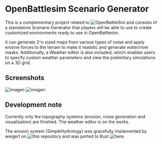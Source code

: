 # OpenBattlesim Scenario Generator

This is a complementary project related to ![OpenBattleSim](https://github.com/skalimoi/OpenBattlesim) and consists of a standalone Scenario Generator that players will be able to use to create customized environments ready to use in OpenBattlesim.

It can generate 2^n sized maps from various types of noise and apply erosive forces to the terrain to make it realistic and generate water/river masks. Additionally, a Weather editor is also included, which enables users to specify custom weather parameters and view the prelimitary simulations on a 3D grid.

## Screenshots

![imagen](https://github.com/skalimoi/OpenBTMapGen/assets/53193415/1daef743-c881-4be8-9ad1-3743e052b14c)
![imagen](https://github.com/skalimoi/OpenBTMapGen/assets/53193415/df9680e2-6454-4746-be1c-db773af727bb)



## Development note

Currently only the topography systems (erosion, noise generation and visualization) are finished. The weather editor is on the works.

The erosion system (SimpleHydrology) was gracefully implemented by weigert on ![this repository](https://github.com/weigert/SimpleHydrology) and was ported to Rust ![here](https://github.com/skalimoi/SimpleHydrologyRust).
